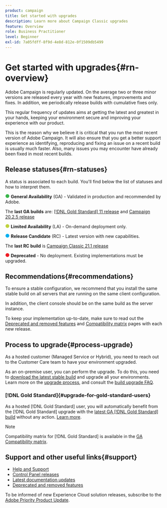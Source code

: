 ```yaml
---
product: campaign
title: Get started with upgrades
description: Learn more about Campaign Classic upgrades
feature: Overview
role: Business Practitioner
level: Beginner
exl-id: 7a05fdff-8f9d-4e8d-812e-0f1509db5499
---
```

# Get started with upgrades{#rn-overview}

Adobe Campaign is regularly updated. On the average two or three minor versions are released every year with new features, improvements and fixes. In addition, we periodically release builds with cumulative fixes only. 

This regular frequency of updates aims at getting the latest and greatest in your hands, keeping your environment secure and improving your experience with our product.

This is the reason why we believe it is critical that you run the most recent version of Adobe Campaign. It will also ensure that you get a better support experience as identifying, reproducing and fixing an issue on a recent build is usually much faster. Also, many issues you may encounter have already been fixed in most recent builds.

## Release statuses{#rn-statuses}

A status is associated to each build. You'll find below the list of statuses and how to interpret them.

![](assets/do-not-localize/green3.png) **General Availability** (GA) - Validated in production and recommended by Adobe. 

The **last GA builds** are: [[!DNL Gold Standard] 11 release](../../rn/using/gold-standard.md) and [Campaign 20.2.5 release](../../rn/using/release--20-2.md)

![](assets/do-not-localize/limited3.png) **Limited Availability** (LA) - On-demand deployment only.

![](assets/do-not-localize/blue3.png) **Release Candidate** (RC) - Latest version with new capabilities.

The **last RC build** is [Campaign Classic 21.1 release](../../rn/using/latest-release.md)

![](assets/do-not-localize/red3.png) **Deprecated** - No deployment. Existing implementations must be upgraded.

## Recommendations{#recommendations}

To ensure a stable configuration, we recommend that you install the same stable build on all servers that are running on the same client configuration.

In addition, the client console should be on the same build as the server instance.

To keep your implementation up-to-date, make sure to read out the [Deprecated and removed features](../../rn/using/deprecated-features.md) and [Compatibility matrix](../../rn/using/compatibility-matrix.md) pages with each new release.

## Process to upgrade{#process-upgrade}

As a hosted customer (Managed Service or Hybrid), you need to reach out to the Customer Care team to have your environment upgraded.

As an on-premise user, you can perform the upgrade. To do this, you need to [download the latest stable build](https://experience.adobe.com/#/downloads/content/software-distribution/en/campaign.html) and upgrade all your environments. Learn more on the [upgrade process](../../production/using/build-upgrade.md), and consult the [build upgrade FAQ](../../platform/using/faq-build-upgrade.md).

### [!DNL Gold Standard]{#upgrade-for-gold-standard-users}

As a hosted [!DNL Gold Standard] user, you will automatically benefit from the [!DNL Gold Standard] upgrade with the [latest GA [!DNL Gold Standard] build](../../rn/using/gold-standard.md#gs-11) without any action. [Learn more](../../rn/using/gs-overview.md).

>[!NOTE]
>Compatibility matrix for [!DNL Gold Standard] is available in the [GA Compatibility matrix](../../rn/using/compatibility-matrix-gs.md).

## Support and other useful links{#support}

* [Help and Support](../../support.md)
* [Control Panel releases](https://experienceleague.adobe.com/docs/control-panel/using/release-notes.html)
* [Latest documentation updates](../../rn/using/documentation-updates.md)
* [Deprecated and removed features](../../rn/using/deprecated-features.md)

To be informed of new Experience Cloud solution releases, subscribe to the [Adobe Priority Product Update](https://www.adobe.com/subscription/priority-product-update.html).
